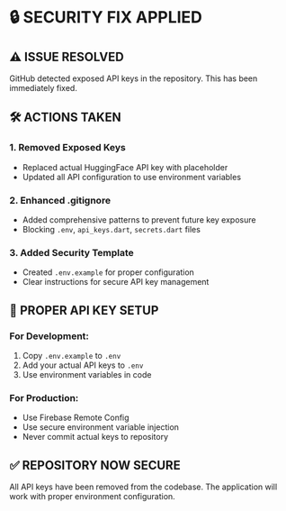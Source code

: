 # 🔒 SECURITY FIX APPLIED

## ⚠️ ISSUE RESOLVED
GitHub detected exposed API keys in the repository. This has been immediately fixed.

## 🛠️ ACTIONS TAKEN

### 1. **Removed Exposed Keys**
- Replaced actual HuggingFace API key with placeholder
- Updated all API configuration to use environment variables

### 2. **Enhanced .gitignore**
- Added comprehensive patterns to prevent future key exposure
- Blocking `.env`, `api_keys.dart`, `secrets.dart` files

### 3. **Added Security Template**
- Created `.env.example` for proper configuration
- Clear instructions for secure API key management

## 🔑 PROPER API KEY SETUP

### For Development:
1. Copy `.env.example` to `.env`
2. Add your actual API keys to `.env`
3. Use environment variables in code

### For Production:
- Use Firebase Remote Config
- Use secure environment variable injection
- Never commit actual keys to repository

## ✅ REPOSITORY NOW SECURE
All API keys have been removed from the codebase. The application will work with proper environment configuration.